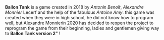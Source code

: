 
 **Ballon Tank** is a game created in 2018 by *Antonin Benoît*, *Alexandre Monnier* Lecerf and the help of the fabulous *Antoine Amy*. this game was created when they were in high school, he did not know how to program well, but Alexandre Monnierin 2020 has decided to reopen the project to reprogram the game from their beginning, ladies and gentlemen giving way to **Ballon Tank version 2"** !
